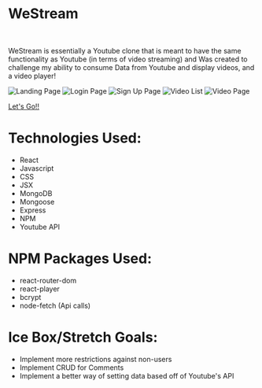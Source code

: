 # WeStream 
<br>
<p> WeStream is essentially a Youtube clone that is meant to have the same functionality as Youtube (in terms of video streaming) and Was created to challenge my ability to consume Data from Youtube and display videos, and a video player!</p>

![Landing Page](https://i.imgur.com/7P5a0lp.png "Landing Page")
![Login Page](https://i.imgur.com/zNM6XvG.png "Login Page")
![Sign Up Page](https://i.imgur.com/nxbmkWf.png "Sign up Page")
![Video List](https://i.imgur.com/Fwbi7xr.png "Video List")
![Video Page](https://i.imgur.com/6QAwrFz.png "Video Page")
<br>

 [Let's Go!!](https://westream-tyler-youtube-clone.herokuapp.com)

# Technologies Used:

- React
- Javascript
- CSS
- JSX
- MongoDB
- Mongoose
- Express
- NPM
- Youtube API


# NPM Packages Used:

- react-router-dom
- react-player
- bcrypt
- node-fetch (Api calls)

# Ice Box/Stretch Goals:

- Implement more restrictions against non-users 
- Implement CRUD for Comments
- Implement a better way of setting data based off of Youtube's API





